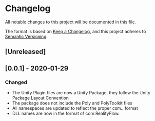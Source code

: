 # Changelog

All notable changes to this project will be documented in this file.

The format is based on [Keep a Changelog](https://keepachangelog.com/en/1.0.0/),
and this project adheres to [Semantic Versioning](https://semver.org/spec/v2.0.0.html).

## [Unreleased]





## [0.0.1] - 2020-01-29

### Changed

- The Unity Plugin files are now a Unity Package, they follow the Unity Package Layout Convention
- The package does not include the Poly and PolyToolkit files
- All namespaces are updated to reflect the proper com.<PackageName>.<Feature> format
- DLL names are now in the format of com.RealityFlow.<ScriptArea>
